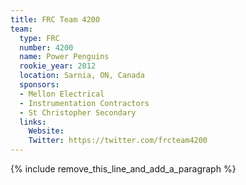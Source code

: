 ```yaml
---
title: FRC Team 4200
team:
  type: FRC
  number: 4200
  name: Power Penguins
  rookie_year: 2012
  location: Sarnia, ON, Canada
  sponsors:
  - Mellon Electrical
  - Instrumentation Contractors
  - St Christopher Secondary
  links:
    Website:
    Twitter: https://twitter.com/frcteam4200
---
```


{% include remove_this_line_and_add_a_paragraph %}